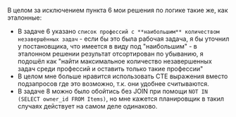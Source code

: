 В целом за исключением пункта 6 мои решения по логике такие же, как эталонные:
- В задаче 6 указано `список профессий с **наибольшим** количеством незавершённых задач` -
если бы это была рабочая задача, я бы уточнил у постановщика, что имеется в виду под
"наибольшим" - в эталонном решении результат отсортирован по убыванию, я подошёл как
"найти максимальное количество незавершенных задач среди профессий и оставить только такие профессии"
- В целом мне больше нравится использовать CTE выражения вместо подзапросов где это возможно,
т.к. они удобнее считываются.
- В задаче 8 можно было обойтись без JOIN при помощи `NOT IN (SELECT owner_id FROM Items)`,
но мне кажется планировщик в такил случаях действует на самом деле одинаково.
